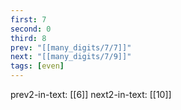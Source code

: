 ```yaml
---
first: 7
second: 0
third: 8
prev: "[[many_digits/7/7]]"
next: "[[many_digits/7/9]]"
tags: [even]
---
```

prev2-in-text: [[6]]
next2-in-text: [[10]]
